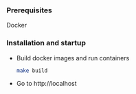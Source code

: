 

### Prerequisites

Docker

### Installation and startup

* Build docker images and run containers
  ```sh
  make build
  ```
* Go to http://localhost